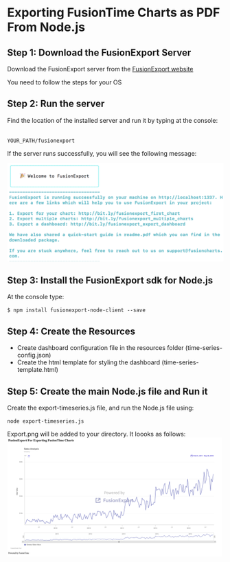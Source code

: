 # Exporting FusionTime Charts as PDF From Node.js

## Step 1: Download the FusionExport Server
Download the FusionExport server from the [FusionExport website](https://www.fusioncharts.com/download/fusionexport?framework=javascript)

You need to follow the steps for your OS

## Step 2: Run the server
Find the location of the installed server and run it by typing at the console:

```

YOUR_PATH/fusionexport
```

If the server runs successfully, you will see the following message:

![FusionExport server screen on console](serverPic.png)

## Step 3: Install the FusionExport sdk for Node.js

At the console type:

```
$ npm install fusionexport-node-client --save
```

## Step 4: Create the Resources
- Create dashboard configuration file in the resources folder (time-series-config.json)
- Create the html template for styling the dashboard (time-series-template.html)

## Step 5: Create the main Node.js file and Run it
Create the export-timeseries.js file, and run the Node.js file using:

```
node export-timeseries.js
```

Export.png will be added to your directory. It loooks as follows:
<img src="export.png" alt = "Exported FusionTime timeseries" width = "500" />
